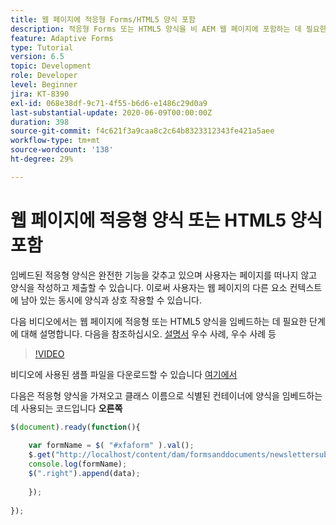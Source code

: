 ```yaml
---
title: 웹 페이지에 적응형 Forms/HTML5 양식 포함
description: 적응형 Forms 또는 HTML5 양식을 비 AEM 웹 페이지에 포함하는 데 필요한 구성 단계입니다.
feature: Adaptive Forms
type: Tutorial
version: 6.5
topic: Development
role: Developer
level: Beginner
jira: KT-8390
exl-id: 068e38df-9c71-4f55-b6d6-e1486c29d0a9
last-substantial-update: 2020-06-09T00:00:00Z
duration: 398
source-git-commit: f4c621f3a9caa8c2c64b8323312343fe421a5aee
workflow-type: tm+mt
source-wordcount: '138'
ht-degree: 29%

---
```


# 웹 페이지에 적응형 양식 또는 HTML5 양식 포함

임베드된 적응형 양식은 완전한 기능을 갖추고 있으며 사용자는 페이지를 떠나지 않고 양식을 작성하고 제출할 수 있습니다. 이로써 사용자는 웹 페이지의 다른 요소 컨텍스트에 남아 있는 동시에 양식과 상호 작용할 수 있습니다.

다음 비디오에서는 웹 페이지에 적응형 또는 HTML5 양식을 임베드하는 데 필요한 단계에 대해 설명합니다.
다음을 참조하십시오. [설명서](https://experienceleague.adobe.com/docs/experience-manager-65/forms/adaptive-forms-basic-authoring/embed-adaptive-form-external-web-page.html) 우수 사례, 우수 사례 등
>[!VIDEO](https://video.tv.adobe.com/v/335893?quality=12&learn=on)

비디오에 사용된 샘플 파일을 다운로드할 수 있습니다 [여기에서](assets/embedding-af-web-page.zip)

다음은 적응형 양식을 가져오고 클래스 이름으로 식별된 컨테이너에 양식을 임베드하는 데 사용되는 코드입니다 **오른쪽**

```javascript
$(document).ready(function(){
  
    var formName = $( "#xfaform" ).val();
    $.get("http://localhost/content/dam/formsanddocuments/newslettersubscription/jcr:content?wcmmode=disabled", function(data, status){
    console.log(formName);
    $(".right").append(data);
      
    });
  
});
```
